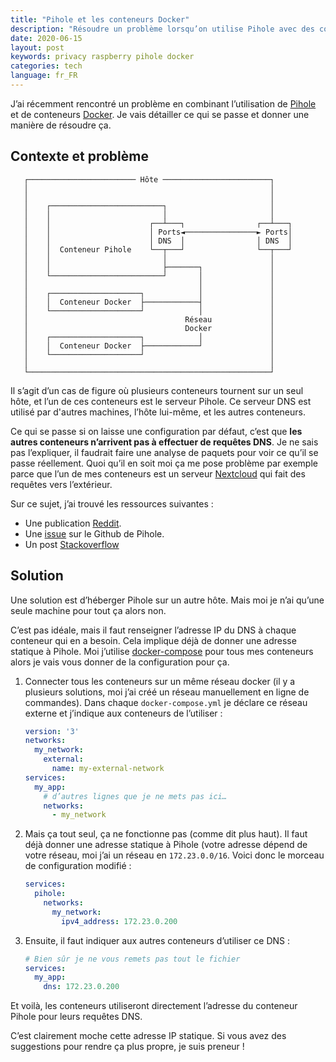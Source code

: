 ```yaml
---
title: "Pihole et les conteneurs Docker"
description: "Résoudre un problème lorsqu’on utilise Pihole avec des conteneurs."
date: 2020-06-15
layout: post
keywords: privacy raspberry pihole docker
categories: tech
language: fr_FR
---
```


J’ai récemment rencontré un problème en combinant l’utilisation de
[Pihole](https://pi-hole.net/) et de conteneurs
[Docker](https://www.docker.com/). Je vais détailler ce qui se passe et donner
une manière de résoudre ça.

## Contexte et problème

```
   ┌──────────────────────── Hôte ────────────────────────┐
   │                                                      │
   │                                                      │
   │    ┌─────────────────────────┐                       │
   │    │                         │                       │
   │    │                      ┌──┴───┐                ┌──┴───┐
   │    │                      │ Ports◄────────────────► Ports│
   │    │                      │ DNS  │                │ DNS  │
   │    │  Conteneur Pihole    └──┬───┘                └──┬───┘
   │    │                         │                       │
   │    │                         ├───────┐               │
   │    └─────────────────────────┘       │               │
   │                                      │               │
   │    ┌────────────────────┐            │               │
   │    │  Conteneur Docker  ├────────────┤               │
   │    └────────────────────┘            │               │
   │                                   Réseau             │
   │                                   Docker             │
   │    ┌────────────────────┐            │               │
   │    │  Conteneur Docker  ├────────────┘               │
   │    └────────────────────┘                            │
   │                                                      │
   └──────────────────────────────────────────────────────┘
```

Il s’agit d’un cas de figure où plusieurs conteneurs tournent sur un seul hôte,
et l’un de ces conteneurs est le serveur Pihole. Ce serveur DNS est utilisé par
d'autres machines, l’hôte lui-même, et les autres conteneurs.

Ce qui se passe si on laisse une configuration par défaut, c’est que
**les autres conteneurs n’arrivent pas à effectuer de requêtes DNS**. Je ne
sais pas l’expliquer, il faudrait faire une analyse de paquets pour voir ce
qu’il se passe réellement. Quoi qu’il en soit moi ça me pose problème par
exemple parce que l’un de mes conteneurs est un serveur
[Nextcloud](https://nextcloud.com/) qui fait des requêtes vers l’extérieur.

Sur ce sujet, j’ai trouvé les ressources suivantes :

- Une publication [Reddit](https://www.reddit.com/r/pihole/comments/e4y63v/whats_the_correct_way_to_use_pihole_in_docker/).
- Une [issue](https://github.com/pi-hole/docker-pi-hole/issues/438) sur le
  Github de Pihole.
- Un post [Stackoverflow](https://stackoverflow.com/questions/64007727/docker-compose-internal-dns-server-127-0-0-11-connection-refused)

## Solution

Une solution est d’héberger Pihole sur un autre hôte. Mais moi je n’ai qu’une
seule machine pour tout ça alors non.

C’est pas idéale, mais il faut renseigner l’adresse IP du DNS à chaque
conteneur qui en a besoin. Cela implique déjà de donner une adresse statique à
Pihole. Moi j’utilise [docker-compose](https://docs.docker.com/compose/) pour
tous mes conteneurs alors je vais vous donner de la configuration pour ça.

1. Connecter tous les conteneurs sur un même réseau docker (il y a plusieurs
   solutions, moi j’ai créé un réseau manuellement en ligne de commandes). Dans
   chaque `docker-compose.yml` je déclare ce réseau externe et j’indique aux
   conteneurs de l’utiliser :
   ```yaml
   version: '3'
   networks:
     my_network:
       external:
         name: my-external-network
   services:
     my_app:
       # d’autres lignes que je ne mets pas ici…
       networks:
         - my_network
   ```
2. Mais ça tout seul, ça ne fonctionne pas (comme dit plus haut). Il faut déjà
   donner une adresse statique à Pihole (votre adresse dépend de votre réseau,
   moi j’ai un réseau en `172.23.0.0/16`. Voici donc le morceau de
   configuration modifié :
   ```yaml
   services:
     pihole:
       networks:
         my_network:
           ipv4_address: 172.23.0.200
   ```
3. Ensuite, il faut indiquer aux autres conteneurs d’utiliser ce DNS :
   ```yaml
   # Bien sûr je ne vous remets pas tout le fichier
   services:
     my_app:
       dns: 172.23.0.200
   ```

Et voilà, les conteneurs utiliseront directement l’adresse du conteneur Pihole
pour leurs requêtes DNS.

C’est clairement moche cette adresse IP statique. Si vous avez des suggestions
pour rendre ça plus propre, je suis preneur !
